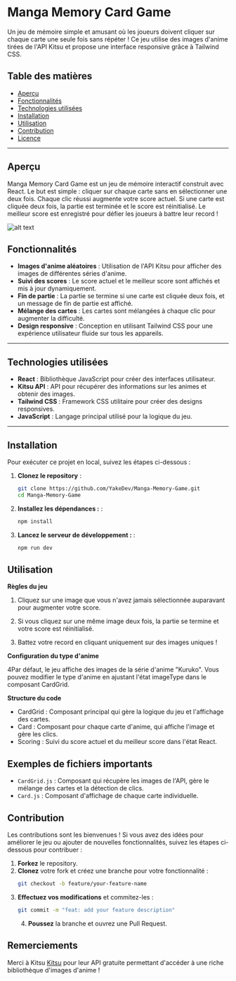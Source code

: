 # Manga Memory Card Game

Un jeu de mémoire simple et amusant où les joueurs doivent cliquer sur chaque carte une seule fois sans répéter ! Ce jeu utilise des images d'anime tirées de l'API Kitsu et propose une interface responsive grâce à Tailwind CSS.

## Table des matières

- [Aperçu](#aperçu)
- [Fonctionnalités](#fonctionnalités)
- [Technologies utilisées](#technologies-utilisées)
- [Installation](#installation)
- [Utilisation](#utilisation)
- [Contribution](#contribution)
- [Licence](#licence)

---

## Aperçu

Manga Memory Card Game est un jeu de mémoire interactif construit avec React. Le but est simple : cliquer sur chaque carte sans en sélectionner une deux fois. Chaque clic réussi augmente votre score actuel. Si une carte est cliquée deux fois, la partie est terminée et le score est réinitialisé. Le meilleur score est enregistré pour défier les joueurs à battre leur record !

![alt text](image.png)

## Fonctionnalités

- **Images d'anime aléatoires** : Utilisation de l'API Kitsu pour afficher des images de différentes séries d'anime.
- **Suivi des scores** : Le score actuel et le meilleur score sont affichés et mis à jour dynamiquement.
- **Fin de partie** : La partie se termine si une carte est cliquée deux fois, et un message de fin de partie est affiché.
- **Mélange des cartes** : Les cartes sont mélangées à chaque clic pour augmenter la difficulté.
- **Design responsive** : Conception en utilisant Tailwind CSS pour une expérience utilisateur fluide sur tous les appareils.

---

## Technologies utilisées

- **React** : Bibliothèque JavaScript pour créer des interfaces utilisateur.
- **Kitsu API** : API pour récupérer des informations sur les animes et obtenir des images.
- **Tailwind CSS** : Framework CSS utilitaire pour créer des designs responsives.
- **JavaScript** : Langage principal utilisé pour la logique du jeu.

---

## Installation

Pour exécuter ce projet en local, suivez les étapes ci-dessous :

1. **Clonez le repository** :

   ```bash
   git clone https://github.com/YakeDev/Manga-Memory-Game.git
   cd Manga-Memory-Game
   ```

2. **Installez les dépendances :** :

   ```bash
   npm install
   ```

3. **Lancez le serveur de développement :** :

   ```bash
   npm run dev
   ```

## Utilisation

**Règles du jeu**

1. Cliquez sur une image que vous n'avez jamais sélectionnée auparavant pour augmenter votre score.

2. Si vous cliquez sur une même image deux fois, la partie se termine et votre score est réinitialisé.

3. Battez votre record en cliquant uniquement sur des images uniques !

**Configuration du type d'anime**

4Par défaut, le jeu affiche des images de la série d'anime "Kuruko". Vous pouvez modifier le type d'anime en ajustant l'état imageType dans le composant CardGrid.

**Structure du code**

- CardGrid : Composant principal qui gère la logique du jeu et l'affichage des cartes.
- Card : Composant pour chaque carte d'anime, qui affiche l'image et gère les clics.
- Scoring : Suivi du score actuel et du meilleur score dans l'état React.

## Exemples de fichiers importants

- `CardGrid.js` : Composant qui récupère les images de l'API, gère le mélange des cartes et la détection de clics.
- `Card.js` : Composant d'affichage de chaque carte individuelle.

## Contribution

Les contributions sont les bienvenues ! Si vous avez des idées pour améliorer le jeu ou ajouter de nouvelles fonctionnalités, suivez les étapes ci-dessous pour contribuer :

1. **Forkez** le repository.
2. **Clonez** votre fork et créez une branche pour votre fonctionnalité :
   ```bash
   git checkout -b feature/your-feature-name
   ```
3. **Effectuez vos modifications** et commitez-les :
   ```bash
   git commit -m "feat: add your feature description"
   ```
   4. **Poussez** la branche et ouvrez une Pull Request.

## Remerciements

Merci à Kitsu [Kitsu](https://kitsu.docs.apiary.io/#) pour leur API gratuite permettant d'accéder à une riche bibliothèque d'images d'anime !
